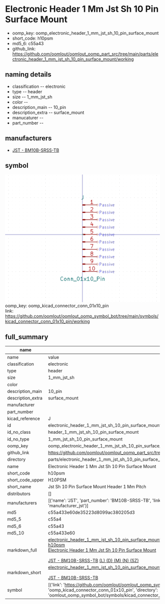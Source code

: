 # Electronic Header 1 Mm Jst Sh 10 Pin Surface Mount

  
* oomp_key: oomp_electronic_header_1_mm_jst_sh_10_pin_surface_mount 
* short_code: h10psm
* md5_6: c55a43  
* github_link: https://github.com/oomlout/oomlout_oomp_part_src/tree/main/parts/electronic_header_1_mm_jst_sh_10_pin_surface_mount/working  
## naming details
* classification -- electronic
* type -- header
* size -- 1_mm_jst_sh
* color -- 
* description_main -- 10_pin
* description_extra -- surface_mount
* manucaturer -- 
* part_number -- 


## manufacturers
* [JST - BM10B-SRSS-TB](https://www.jst-mfg.com/product/index.php?series=231)  

## symbol

![](symbol/0/working/working_600.png)  
oomp_key: oomp_kicad_connector_conn_01x10_pin  
link: https://github.com/oomlout/oomlout_oomp_symbol_bot/tree/main/symbols/kicad_connector_conn_01x10_pin/working  


## full_summary
| name | value | 
| --- | --- | 
| name | value | 
| classification | electronic | 
| type | header | 
| size | 1_mm_jst_sh | 
| color |  | 
| description_main | 10_pin | 
| description_extra | surface_mount | 
| manufacturer |  | 
| part_number |  | 
| kicad_reference | J | 
| id | electronic_header_1_mm_jst_sh_10_pin_surface_mount | 
| id_no_class | header_1_mm_jst_sh_10_pin_surface_mount | 
| id_no_type | 1_mm_jst_sh_10_pin_surface_mount | 
| oomp_key | oomp_electronic_header_1_mm_jst_sh_10_pin_surface_mount | 
| github_link | https://github.com/oomlout/oomlout_oomp_part_src/tree/main/parts/electronic_header_1_mm_jst_sh_10_pin_surface_mount/working | 
| directory | parts/electronic_header_1_mm_jst_sh_10_pin_surface_mount | 
| name | Electronic Header 1 Mm Jst Sh 10 Pin Surface Mount | 
| short_code | h10psm | 
| short_code_upper | H10PSM | 
| short_name | Jst Sh 10 Pin Surface Mount Header 1 Mm Pitch | 
| distributors | [] | 
| manufacturers | [{'name': 'JST', 'part_number': 'BM10B-SRSS-TB', 'link': 'https://www.jst-mfg.com/product/index.php?series=231', 'id': 'manufacturer_jst'}] | 
| md5 | c55a433e60de35223d8099ac380205d3 | 
| md5_5 | c55a4 | 
| md5_6 | c55a43 | 
| md5_10 | c55a433e60 | 
| markdown_full | [electronic_header_1_mm_jst_sh_10_pin_surface_mount](https://github.com/oomlout/oomlout_oomp_part_src/tree/main/parts/electronic_header_1_mm_jst_sh_10_pin_surface_mount/working)<br>[h10psm](https://github.com/oomlout/oomlout_oomp_part_src/tree/main/parts/electronic_header_1_mm_jst_sh_10_pin_surface_mount/working)<br>[Electronic Header 1 Mm Jst Sh 10 Pin Surface Mount](https://github.com/oomlout/oomlout_oomp_part_src/tree/main/parts/electronic_header_1_mm_jst_sh_10_pin_surface_mount/working)<br><br>[JST - BM10B-SRSS-TB](https://www.jst-mfg.com/product/index.php?series=231) [(L)  ](https://www.lcsc.com/search?q=BM10B-SRSS-TB)[(D)  ](https://www.digikey.com/en/products?keywords=BM10B-SRSS-TB)[(M)  ](https://www.mouser.com/Search/Refine?Keyword=BM10B-SRSS-TB)[(N)  ](https://www.newark.com/search?st=BM10B-SRSS-TB)[(SZ)  ](https://so.szlcsc.com/global.html?k=BM10B-SRSS-TB)<br> | 
| markdown_short | [electronic_header_1_mm_jst_sh_10_pin_surface_mount](https://github.com/oomlout/oomlout_oomp_part_src/tree/main/parts/electronic_header_1_mm_jst_sh_10_pin_surface_mount/working)<br><br>[JST - BM10B-SRSS-TB](https://www.jst-mfg.com/product/index.php?series=231) | 
| symbol | [{'link': 'https://github.com/oomlout/oomlout_oomp_symbol_bot/tree/main/symbols/kicad_connector_conn_01x10_pin', 'oomp_key': 'oomp_kicad_connector_conn_01x10_pin', 'directory': 'oomlout_oomp_symbol_bot/symbols/kicad_connector_conn_01x10_pin//working/working.kicad_sym'}] | 

